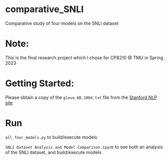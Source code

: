 # comparative_SNLI
Comparative study of four models on the SNLI dataset
# Note: 
This is the final research project which I chose for CP8210 @ TMU in Spring 2023


# Getting Started:
Please obtain a copy of the `glove.6B.100d.txt` file from the [Stanford NLP site](https://nlp.stanford.edu/projects/glove/)

# Run
`all_four_models.py` to build/execute models

`SNLI Dataset Analysis and Model Comparison.ipynb` to see both an analysis of the SNLI dataset, and build/execute models
